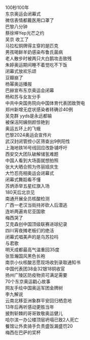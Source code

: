 100秒100年  
东京奥运会闭幕式  
微信表情都戴医用口罩了  
巴黎八分钟  
蔡徐坤Yep光芒之约  
吴京 收工了  
马拉松铜牌得主穿的是匹克  
男孩喝鲜羊奶感染布鲁氏菌病  
老人散步时被两只大白鹅攻击致残  
朱婷奥运期间睡不着觉吃不下饭  
闭幕式放欢乐颂  
豆瓣崩了  
杨幂奥运播报  
巴赫宣布东京奥运会闭幕  
杨和苏与女友分手  
中共中央国务院向中国体育代表团致贺电  
郑州新增无症状感染者转确诊40例  
吴克群 yyds是永远都输  
被保洁阿姨侧颜惊艳到  
奥运五环上的飞蛾  
巴黎2024奥运会宣传片  
武汉封闭管控小区筛查出9例阳性  
上海地铁16号线回应改卧铺呼吁  
西安交大团队破解储氢难题  
中国人看到大场面就想拍照  
张大大晒合照为佟丽娅庆生  
大竹忍亮相奥运会闭幕式  
闭幕式舞蹈看不懂  
苏炳添举五星红旗入场  
180天后北京见  
南通开展全员核酸检测  
广西一老汉当街持斧砍人后潜逃  
连听两遍肯尼亚国歌  
梅西哭了  
艾克森创中国顶级联赛进球纪录  
四川宵夜摊老板们的绝活  
闭幕式唱美声的是乌苏拉吗  
与君歌  
明天成都最高气温重回35度  
张哲瀚国风黑色长袍  
南京小伙核酸志愿现场收到录取通知书  
中国代表团38金32银18铜收官  
扬州广陵区防疫物资可满足需要  
70个东京奥运戳心故事  
网友手绘中国奥运军团金牌树  
李九解说  
云南北移亚洲象群平安回归栖息地  
13年后再听感动更胜当年  
披荆斩棘的哥哥致敬奥运健儿  
哈尔滨一办公楼顶层坍塌已致2人死亡  
餐馆让外卖骑手负责盛饭漏盛罚20  
梅西在巴萨的奖杯  
